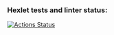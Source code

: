 ### Hexlet tests and linter status:
[![Actions Status](https://github.com/chaosmirage/frontend-project-lvl1/workflows/hexlet-check/badge.svg)](https://github.com/chaosmirage/frontend-project-lvl1/actions)